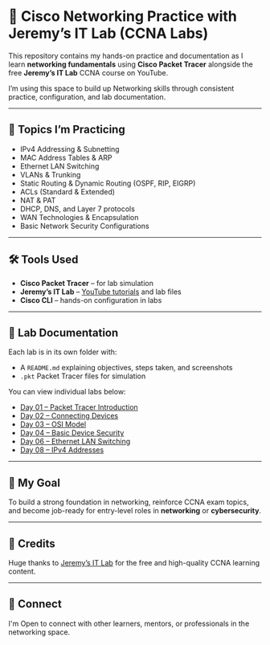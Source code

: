 # 📡 Cisco Networking Practice with Jeremy’s IT Lab (CCNA Labs)

This repository contains my hands-on practice and documentation as I learn **networking fundamentals** using **Cisco Packet Tracer** alongside the free **Jeremy’s IT Lab** CCNA course on YouTube.

I’m using this space to build up Networking skills through consistent practice, configuration, and lab documentation.

---

## 🧠 Topics I’m Practicing

- IPv4 Addressing & Subnetting
- MAC Address Tables & ARP
- Ethernet LAN Switching
- VLANs & Trunking
- Static Routing & Dynamic Routing (OSPF, RIP, EIGRP)
- ACLs (Standard & Extended)
- NAT & PAT
- DHCP, DNS, and Layer 7 protocols
- WAN Technologies & Encapsulation
- Basic Network Security Configurations

---

## 🛠️ Tools Used

- **Cisco Packet Tracer** – for lab simulation  
- **Jeremy’s IT Lab** – [YouTube tutorials](https://www.youtube.com/c/JeremysITLab) and lab files  
- **Cisco CLI** – hands-on configuration in labs  

---

## 📁 Lab Documentation

Each lab is in its own folder with:

- A `README.md` explaining objectives, steps taken, and screenshots  
- `.pkt` Packet Tracer files for simulation

You can view individual labs below:

- [Day 01 – Packet Tracer Introduction](./Day%2001%20Lab%20-%20Packet%20Tracer%20Introduction/README.md)
- [Day 02 – Connecting Devices](./Day%2002%20Lab%20-%20Connecting%20Devices/README.md)
- [Day 03 – OSI Model](./Day%2003%20Lab%20-%20OSI%20Model/README.md)
- [Day 04 – Basic Device Security](./Day%2004%20Lab%20-%20Basic%20Device%20Security/README.md)
- [Day 06 – Ethernet LAN Switching](./Day%2006%20Lab%20-%20Ethernet%20LAN%20Switching/README.md)
- [Day 08 – IPv4 Addresses](./Day%2008%20Lab%20-%20IPv4%20Addresses/README.md)
<!-- Add more days as you go -->

---

## 🎯 My Goal

To build a strong foundation in networking, reinforce CCNA exam topics, and become job-ready for entry-level roles in **networking** or **cybersecurity**.

---

## 🙌 Credits

Huge thanks to [Jeremy’s IT Lab](https://www.youtube.com/c/JeremysITLab) for the free and high-quality CCNA learning content.

---

## 💬 Connect

I'm Open to connect with other learners, mentors, or professionals in the networking space. 
